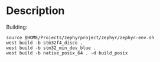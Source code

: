 # Description

Building:

```
source $HOME/Projects/zephyrproject/zephyr/zephyr-env.sh
west build -b stm32f4_disco .
west build -b stm32_min_dev_blue .
west build -b native_posix_64 . -d build_posix

```
